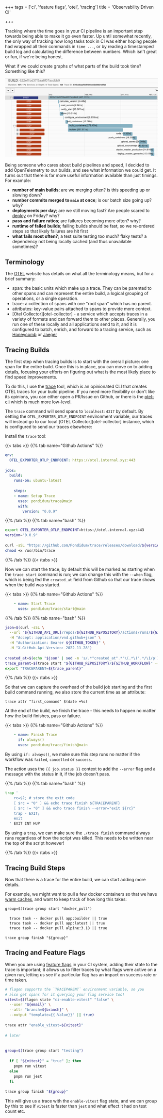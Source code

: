 +++
tags = ['ci', 'feature flags', 'otel', 'tracing']
title = 'Observability Driven CI'

+++

Tracking where the time goes in your CI pipeline is an important step towards being able to make it go even faster.  Up until somewhat recently, the only way of tracking how long tasks took in CI was either hoping people had wrapped all their commands in `time ...`, or by reading a timestamped build log and calculating the difference between numbers.  Which isn't great or fun, if we're being honest.

What if we could create graphs of what parts of the build took time?  Something like this?

![a graph of a single build showing each task as a horizontal box denoting start and durations](trace-build.png)

Being someone who cares about build pipelines and speed, I decided to add OpenTelemetry to our builds, and see what information we could get.  It turns out that there is far more useful information available than just timings.  For example:

- **number of main builds**; are we merging often? is this speeding up or slowing down?
- **number commits merged to `main` at once**; is our batch size going up? why?
- **deployments per day**; are we still moving fast?  Are people scared to [deploy][deploy-not-release] on Friday?  why?
- **pass and failure ratios**; are failures becoming more often? why?
- **runtime of failed builds**; failing builds should be fast, so we re-ordered steps so that likely failures are hit first
- **what fails most often?**; a test suite testing too much? flaky tests?  a dependency not being locally cached (and thus unavailable sometimes)?

## Terminology

The [OTEL][otel-glossary] website has details on what all the terminology means, but for a brief summary:

- span: the basic units which make up a trace.  They can be parented to other spans and can represent the entire build, a logical grouping of operations, or a single operation.
- trace: a collection of spans with one "root span" which has no parent.
- attributes: key-value pairs attached to spans to provide more context.
- [Otel Collector][otel-collector] - a service which accepts traces in a variety of formats and can forward them to other places.  Generally, you run one of these locally and all applications send to it, and it is configured to batch, enrich, and forward to a tracing service, such as [Honeycomb] or [Jaeger]

## Tracing Builds

The first step when tracing builds is to start with the overall picture: one span for the entire build.  Once this is in place, you can move on to adding details, focusing your efforts on figuring out what is the most likely place to find speed improvements.

To do this, I use the [trace] tool, which is an opinionated CLI that creates OTEL traces for your build pipeline.  If you need more flexibility or don't like its opinions, you can either open a PR/Issue on Github, or there is the [otel-cli] which is much more low-level.

The `trace` command will send spans to `localhost:4317` by default.  By setting the `OTEL_EXPORTER_OTLP_ENDPOINT` environment variable, our traces will instead go to our local [OTEL Collector][otel-collector] instance, which is configured to send our traces elsewhere:


Install the `trace` tool:

{{< tabs >}}
{{% tab name="Github Actions" %}}
```yaml
env:
  OTEL_EXPORTER_OTLP_ENDPOINT: https://otel.internal.xyz:443

jobs:
  build:
    runs-on: ubuntu-latest

    steps:
    - name: Setup Trace
      uses: pondidum/trace@main
      with:
        version: "0.0.9"
```
{{% /tab %}}
{{% tab name="bash" %}}
```bash
export OTEL_EXPORTER_OTLP_ENDPOINT=https://otel.internal.xyz:443
version="0.0.9"

curl -sSL "https://github.com/Pondidum/trace/releases/download/${version}/trace" -o /usr/bin/trace
chmod +x /usr/bin/trace
```
{{% /tab %}}
{{< /tabs >}}


Now we can start the trace; by default this will be marked as starting when the `trace start` command is run; we can change this with the `--when` flag, which is being fed the `created_at` field from Github so that our trace shows when the build was started.

{{< tabs >}}
{{% tab name="Github Actions" %}}
```yaml
    - name: Start Trace
      uses: pondidum/trace/start@main
```
{{% /tab %}}
{{% tab name="bash" %}}
```bash
json=$(curl -sSL \
  --url "${GITHUB_API_URL}/repos/${GITHUB_REPOSITORY}/actions/runs/${GITHUB_RUN_ID}/attempts/${GITHUB_RUN_ATTEMPT}" \
  -H "Accept: application/vnd.github+json" \
  -H "Authorization: Bearer ${GITHUB_TOKEN}" \
  -H "X-GitHub-Api-Version: 2022-11-28")

created_at=$(echo "$json" | sed -n 's/.*"created_at".*"\(.*\)".*/\1/p')
trace_parent=$(trace start "${GITHUB_REPOSITORY}/${GITHUB_WORKFLOW}" --when "${created_at}")
export "TRACEPARENT=${trace_parent}"
```
{{% /tab %}}
{{< /tabs >}}


So that we can capture the overhead of the build job starting and the first build command running, we also store the current time as an attribute:

```shell
trace attr "first_command" $(date +%s)
```

At the end of the build, we finish the trace - this needs to happen no matter how the build finishes, pass or failure.

{{< tabs >}}
{{% tab name="Github Actions" %}}
```yaml
    - name: Finish Trace
      if: always()
      uses: pondidum/trace/finish@main
```

By using `if: always()`, we make sure this step runs no matter if the workflow was `failed`, `cancelled` or `success`.

The action uses the `{{ job.status }}` context to add the `--error` flag and a message with the status in it, if the job doesn't pass.

{{% /tab %}}
{{% tab name="bash" %}}
```bash
trap '
    rc=$?; # store the exit code
    [ $rc = "0" ] && echo trace finish ${TRACEPARENT}
    [ $rc != "0" ] && echo trace finish --error="exit ${rc}"
    trap - EXIT;
    exit
  ' EXIT INT HUP
```

By using a `trap`, we can make sure the `./trace finish` command always runs regardless of how the script was killed.  This needs to be written near the top of the script however!

{{% /tab %}}
{{< /tabs >}}

## Tracing Build Steps

Now that there is a trace for the entire build, we can start adding more details.

For example, we might want to pull a few docker containers so that we have [warm caches][docker-cache], and want to keep track of how long this takes:

```shell
group=$(trace group start "docker_pull")

  trace task -- docker pull app:builder || true
  trace task -- docker pull app:latest || true
  trace task -- docker pull alpine:3.18 || true

trace group finish "${group}"
```

## Tracing and Feature Flags

When you are using [feature flags][feature-flags] in your CI system, adding their state to the trace is important; it allows us to filter traces by what flags were active on a given run, letting us see if a particular flag has an impact on success rate or time taken.

```bash
# flagon supports the `TRACEPARENT` environment variable, so you
# also get spans for it querying your flag service too!
vitest=$(flagon state "ci-enable-vitest" "false" \
  --user "${email}" \
  --attr "branch=${branch}" \
  --output "template={{.Value}}" || true)

trace attr "enable_vitest=${vitest}"

# later


group=$(trace group start "testing")

  if [ "${vitest}" = "true" ]; then
    pnpm run vitest
  else
    pnpm run jest
  fi

trace group finish "${group}"
```

This will give us a trace with the `enable-vitest` flag state, and we can group by this to see if `vitest` is faster than `jest` and what effect it had on test count etc.

[feature-flags]: /2023/01/16/feature-flags-ci/
[docker-cache]: /2020/05/14/docker-layer-sharing/
[deploy-not-release]: /2022/11/02/deploy-doesnt-mean-release/

[otel collector]: https://opentelemetry.io/docs/collector/
[otel-glossary]: https://opentelemetry.io/docs/concepts/glossary/

[trace]: https://github.com/Pondidum/Trace/
[otel-cli]: https://github.com/equinix-labs/otel-cli

[honeycomb]: https://honeycomb.io/
[jaeger]: https://www.jaegertracing.io/